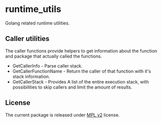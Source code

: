 # runtime_utils

Golang related runtime utilities.

## Caller utilities

The caller functions provide helpers to get information about the function and package that actually called the
functions.

  - GetCallerInfo - Parse caller stack.
  - GetCallerFunctionName - Return the caller of that function with it's stack information.
  - GetCallerStack - Provides A list of the entire execution stack, with possibilities to skip callers and limit the
    amount of results.


## License

The current package is released under [MPL v2](https://www.mozilla.org/en-US/MPL/2.0/) license.

